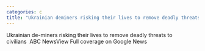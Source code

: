 ```yaml
---
categories: c
title: "Ukrainian deminers risking their lives to remove deadly threats to civilians  ABC News"
---
```

Ukrainian de-miners risking their lives to remove deadly threats to civilians&nbsp;&nbsp;ABC NewsView Full coverage on Google News
